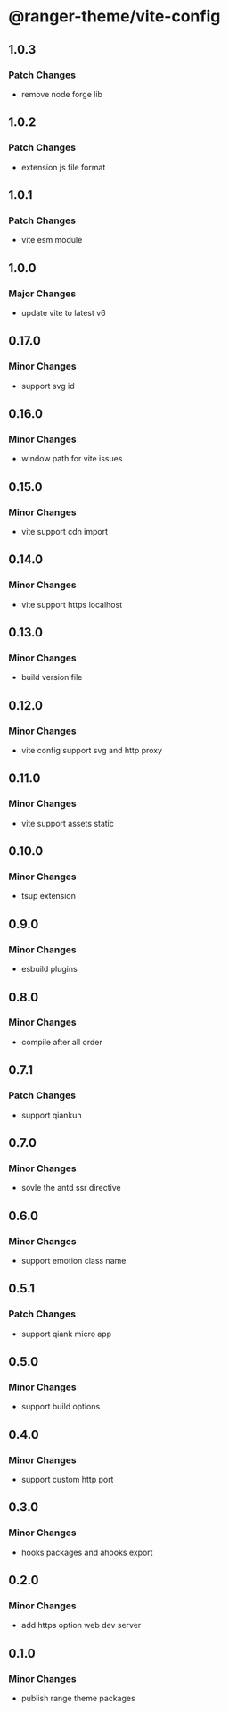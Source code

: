 # @ranger-theme/vite-config

## 1.0.3

### Patch Changes

- remove node forge lib

## 1.0.2

### Patch Changes

- extension js file format

## 1.0.1

### Patch Changes

- vite esm module

## 1.0.0

### Major Changes

- update vite to latest v6

## 0.17.0

### Minor Changes

- support svg id

## 0.16.0

### Minor Changes

- window path for vite issues

## 0.15.0

### Minor Changes

- vite support cdn import

## 0.14.0

### Minor Changes

- vite support https localhost

## 0.13.0

### Minor Changes

- build version file

## 0.12.0

### Minor Changes

- vite config support svg and http proxy

## 0.11.0

### Minor Changes

- vite support assets static

## 0.10.0

### Minor Changes

- tsup extension

## 0.9.0

### Minor Changes

- esbuild plugins

## 0.8.0

### Minor Changes

- compile after all order

## 0.7.1

### Patch Changes

- support qiankun

## 0.7.0

### Minor Changes

- sovle the antd ssr directive

## 0.6.0

### Minor Changes

- support emotion class name

## 0.5.1

### Patch Changes

- support qiank micro app

## 0.5.0

### Minor Changes

- support build options

## 0.4.0

### Minor Changes

- support custom http port

## 0.3.0

### Minor Changes

- hooks packages and ahooks export

## 0.2.0

### Minor Changes

- add https option web dev server

## 0.1.0

### Minor Changes

- publish range theme packages
